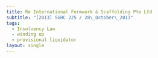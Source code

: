 ```yaml
---
title: Re International Formwork & Scaffolding Pte Ltd
subtitle: "[2013] SGHC 225 / 28\_October\_2013"
tags:
  - Insolvency Law
  - winding up
  - provisional liquidator
layout: single
---
```


